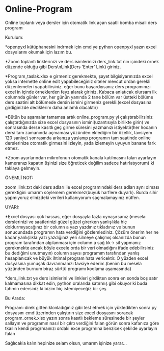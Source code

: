# Online-Program
Online toplantı veya dersler için otomatik link açan saatli bomba misali ders programı

Kurulum:

*openpyxl kütüphanesini indrmek için cmd ye python openpyxl yazın excel dosyalarını okumak için lazım bu.

*Zoom toplantı linklerinizi ve ders isimlerinizi ders_link.txt nin içindeki örnek düzende olduğu gibi Ders\nLink(Ders 'Enter' Link) giriniz.

*Program_taslak.xlsx e girmeniz gerekmekte, şayet bilgisiyarınızda excel yoksa internette online edit yapabileceğiniz siteler mevcut ordan gerekli düzenlemeleri yapabilirsiniz. eğer bunu başardıysanız ders programınızı excel in içinde örneklerden feyz alarak giriniz. Kabaca anlatıcak olursam ilk columnda günler var, her günün yanında 2 tane bölüm var üstteki bölüme ders saatini alt bölümede dersin ismini girmeniz gerekli.(excel dosyasına girdiğinizde dediklerim daha anlamlı olacaktır)

*Bütün bu aşamalar tamamsa artık online_program.py yi çalıştırabilirsiniz çalıştırdığınızda size excel dosyasının ismini(uzantısıyla birlikte girin) ve sonrasında derse kasıtlı geç girme süresini yazmanızı istiyektir(her hocanın dersi tam zamanında açmaması yüzünden eklediğim bir özellik, tavsiyem 120 saniye) sonrasında arkanıza yaslanıp programın tam saatinde online derslerinize otomatik girmesini izleyin, yada izlemeyin uyuyun banane fark etmez.

*Zoom ayarlarından mikrofonun otomatik kanala katılmasını falan ayarlayın kameranızı kapatın (işinizi size öğreticek değilim sadece hatırlatıyorum) ki taklaya gelmeyin.

ÖNEMLİ NOT:

zoom_link.txt deki ders adları ile excel programındaki ders adları aynı olması gerektiğini umarım söylemem gerekmez(büyük harflere duyarlı). Burda sihir yapmıyoruz elinizdeki verileri kullanıyorum saçmalamayınız nütfen.

UYARI:

*Excel dosyası çok hassas, eğer dosyayla fazla oynaşırsanız (mesela derslerinizi ve saatlerinizi güzel güzel girerken yanlışlıkla hiç doldurmıyacağınız bir column a yazı yazdınız tıkladınız ve bunun sonucundada programın hata verdiğini gözlemlediniz. Çözüm önerim her ne kadar yanlışlıkla yazı yazdığınız yeri silmeye çalışmış olsanızda bunun program tarafından algılanması için column a sağ tık-> sil yapmanız gerekmekte ancak böyle excele orda bir veri olmadığını ifade edebilirsiniz bu dediğimi unutmayın) column sayısı programım tarafından yanlış hesaplanıcak ve büyük ihtimal program hata vericektir. O yüzden excel dosyasına yumuşak davranmanızı tavsiye ederim.(benim bu mesela yüzünden burnum biraz sürttü programı kodlama aşamasında)

*ders_link.txt ye ders isimlerini ve linkleri girdikten sonra en sonda boş satır kalmamasına dikkat edin, python oralarıda satırmış gibi okuyor ki buda tahmin edersiniz ki bizim hiç istemiyeceğiz bir şey.

Bu Arada:

Programı direk gitten klonladığınız gibi test etmek için yükledikten sonra py dosyasını cmd üzerinden çalıştırın size excel dosyasını soracak program_ornek.xlsx yazın sonra kasıtlı bekleme süresinede bir şeyler sallayın ve programın nasıl bir çıktı verdiğini falan görün sonra kafanıza göre tkaılın kendi progrmaınızı ordaki exce progrmına benzicek şekilde uyarlayın falan


Sağlıcakla kalın hepinize selam olsun, umarım işinize yarar...
